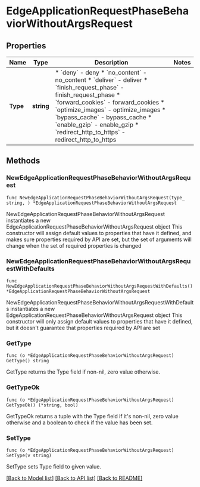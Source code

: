 # EdgeApplicationRequestPhaseBehaviorWithoutArgsRequest

## Properties

Name | Type | Description | Notes
------------ | ------------- | ------------- | -------------
**Type** | **string** | * &#x60;deny&#x60; - deny * &#x60;no_content&#x60; - no_content * &#x60;deliver&#x60; - deliver * &#x60;finish_request_phase&#x60; - finish_request_phase * &#x60;forward_cookies&#x60; - forward_cookies * &#x60;optimize_images&#x60; - optimize_images * &#x60;bypass_cache&#x60; - bypass_cache * &#x60;enable_gzip&#x60; - enable_gzip * &#x60;redirect_http_to_https&#x60; - redirect_http_to_https | 

## Methods

### NewEdgeApplicationRequestPhaseBehaviorWithoutArgsRequest

`func NewEdgeApplicationRequestPhaseBehaviorWithoutArgsRequest(type_ string, ) *EdgeApplicationRequestPhaseBehaviorWithoutArgsRequest`

NewEdgeApplicationRequestPhaseBehaviorWithoutArgsRequest instantiates a new EdgeApplicationRequestPhaseBehaviorWithoutArgsRequest object
This constructor will assign default values to properties that have it defined,
and makes sure properties required by API are set, but the set of arguments
will change when the set of required properties is changed

### NewEdgeApplicationRequestPhaseBehaviorWithoutArgsRequestWithDefaults

`func NewEdgeApplicationRequestPhaseBehaviorWithoutArgsRequestWithDefaults() *EdgeApplicationRequestPhaseBehaviorWithoutArgsRequest`

NewEdgeApplicationRequestPhaseBehaviorWithoutArgsRequestWithDefaults instantiates a new EdgeApplicationRequestPhaseBehaviorWithoutArgsRequest object
This constructor will only assign default values to properties that have it defined,
but it doesn't guarantee that properties required by API are set

### GetType

`func (o *EdgeApplicationRequestPhaseBehaviorWithoutArgsRequest) GetType() string`

GetType returns the Type field if non-nil, zero value otherwise.

### GetTypeOk

`func (o *EdgeApplicationRequestPhaseBehaviorWithoutArgsRequest) GetTypeOk() (*string, bool)`

GetTypeOk returns a tuple with the Type field if it's non-nil, zero value otherwise
and a boolean to check if the value has been set.

### SetType

`func (o *EdgeApplicationRequestPhaseBehaviorWithoutArgsRequest) SetType(v string)`

SetType sets Type field to given value.



[[Back to Model list]](../README.md#documentation-for-models) [[Back to API list]](../README.md#documentation-for-api-endpoints) [[Back to README]](../README.md)


